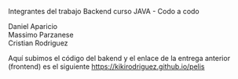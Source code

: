 Integrantes del trabajo Backend curso JAVA - Codo a codo

Daniel Aparicio<br>
Massimo Parzanese<br>
Cristian Rodriguez<br>

Aquí subimos el código del bakend y el enlace de la entrega anterior (frontend) es el siguiente https://kikirodriguez.github.io/pelis
